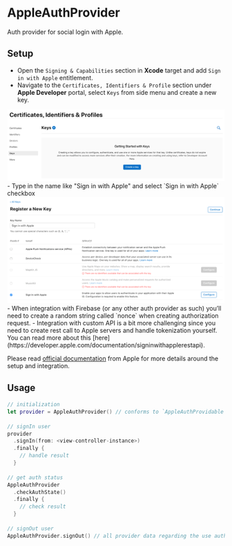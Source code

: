 # AppleAuthProvider

Auth provider for social login with Apple.

## Setup
- Open the `Signing & Capabilities` section in **Xcode** target and add `Sign in with Apple` entitlement.
- Navigate to the `Certificates, Identifiers & Profile` section under **Apple Developer** portal, select `Keys` from side menu and create a new key.
<img src="signInWithApple-keys.png" />
- Type in the name like "Sign in with Apple" and select `Sign in with Apple` checkbox
<img src="signInWithApple-portal.png" />
- When integration with Firebase (or any other auth provider as such) you’ll need to create a random string called `nonce` when creating authorization request.
- Integration with custom API is a bit more challenging since you need to create rest call to Apple servers and handle tokenization yourself. You can read more about this [here](https://developer.apple.com/documentation/signinwithapplerestapi).

Please read [official documentation](https://developer.apple.com/sign-in-with-apple/get-started/) from Apple for more details around the setup and integration.

## Usage

```swift
// initialization
let provider = AppleAuthProvider() // conforms to `AppleAuthProvidable` protocol

// signIn user
provider
  .signIn(from: <view-controller-instance>)
  .finally {
    // handle result
  }

// get auth status
AppleAuthProvider
  .checkAuthState()
  .finally {
    // check result
  }

// signOut user
AppleAuthProvider.signOut() // all provider data regarding the use auth is cleared at this point
```
